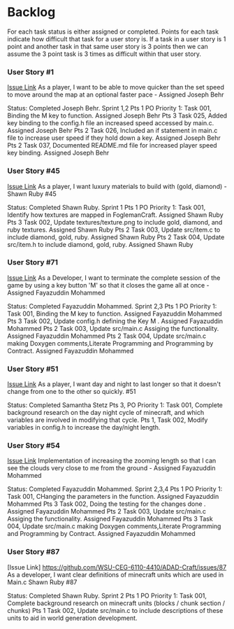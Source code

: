 # Backlog

For each task status is either assigned or completed. Points for each task indicate how difficult that task for a user story is. If a task in a user story is 1 point and another task in that same user story is 3 points then we can assume the 3 point task is 3 times as difficult within that user story.

### User Story #1

[Issue Link](https://github.com/WSU-CEG-6110-4410/ADAD-Craft/issues/1)
As a player, I want to be able to move quicker than the set speed to move around the map at an optional faster pace - Assigned Joseph Behr

Status: Completed Joseph Behr. Sprint 1,2
Pts 1 PO Priority 1: Task 001, Binding the M key to function. Assigned Joseph Behr
Pts 3 Task 025, Added key binding to the config.h file an increased speed accessed by main.c. Assigned Joseph Behr
Pts 2 Task 026, Included an if statement in main.c file to increase user speed if they hold down a key. Assigned Joseph Behr
Pts 2 Task 037, Documented README.md file for increased player speed key binding. Assigned Joseph Behr

### User Story #45

[Issue Link](https://github.com/WSU-CEG-6110-4410/ADAD-Craft/issues/45)
As a player, I want luxury materials to build with (gold, diamond) - Shawn Ruby #45

Status: Completed Shawn Ruby. Sprint 1
Pts 1 PO Priority 1: Task 001, Identify how textures are mapped in FoglemanCraft. Assigned Shawn Ruby
Pts 3 Task 002, Update textures/texture.png to include gold, diamond, and ruby textures. Assigned Shawn Ruby
Pts 2 Task 003, Update src/item.c to include diamond, gold, ruby. Assigned Shawn Ruby
Pts 2 Task 004, Update src/item.h to include diamond, gold, ruby. Assigned Shawn Ruby

### User Story #71

[Issue Link](github.com/WSU-CEG-6110-4410/ADAD-Craft/issues/71)
As a Developer, I want to terminate the complete session of the game by using a key button 'M' so that it closes the game all at once - Assigned Fayazuddin Mohammed

Status: Completed Fayazuddin Mohammed. Sprint 2,3
Pts 1 PO Priority 1: Task 001, Binding the M key to function. Assigned Fayazuddin Mohammed
Pts 3 Task 002, Update config.h defining the Key M . Assigned Fayazuddin Mohammed
Pts 2 Task 003, Update src/main.c Assiging the functionality. Assigned Fayazuddin Mohammed
Pts 2 Task 004, Update src/main.c making Doxygen comments,Literate Programming and Programming by Contract. Assigned Fayazuddin Mohammed

### User Story #51

[Issue Link](https://github.com/WSU-CEG-6110-4410/ADAD-Craft/issues/51)
As a player, I want day and night to last longer so that it doesn't change from one to the other so quickly. #51

Status: Completed Samantha Stetz
Pts 3, PO Priority 1: Task 001, Complete background research on the day night cycle of minecraft, and which variables are involved in modifying that cycle.
Pts 1, Task 002, Modify variables in config.h to increase the day/night length.

### User Story #54

[Issue Link](github.com/WSU-CEG-6110-4410/ADAD-Craft/issues/54)
Implementation of increasing the zooming length so that I can see the clouds very close to me from the ground - Assigned Fayazuddin Mohammed

Status: Completed Fayazuddin Mohammed. Sprint 2,3,4
Pts 1 PO Priority 1: Task 001, CHanging the parameters in the function. Assigned Fayazuddin Mohammed
Pts 3 Task 002, Doing the testing for the changes done . Assigned Fayazuddin Mohammed
Pts 2 Task 003, Update src/main.c Assiging the functionality. Assigned Fayazuddin Mohammed
Pts 3 Task 004, Update src/main.c making Doxygen comments,Literate Programming and Programming by Contract. Assigned Fayazuddin Mohammed

### User Story #87

[Issue Link] https://github.com/WSU-CEG-6110-4410/ADAD-Craft/issues/87
As a developer, I want clear definitions of minecraft units which are used in Main.c Shawn Ruby #87

Status: Completed Shawn Ruby. Sprint 2
Pts 1 PO Priority 1: Task 001, Complete background research on minecraft units (blocks / chunk section / chunks)
Pts 1 Task 002, Update src/main.c to include descriptions of these units to aid in world generation development.
